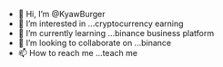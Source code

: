 - 👋 Hi, I’m @KyawBurger
- 👀 I’m interested in ...cryptocurrency earning
- 🌱 I’m currently learning ...binance business platform
- 💞️ I’m looking to collaborate on ...binance
- 📫 How to reach me ...teach me 

<!---
KyawBurger/KyawBurger is a ✨ special ✨ repository because its `README.md` (this file) appears on your GitHub profile.
You can click the Preview link to take a look at your changes.
--->
